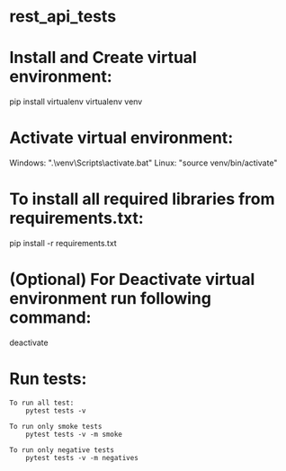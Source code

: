# rest_api_tests


# Install and Create virtual environment:
pip install virtualenv
virtualenv venv

# Activate virtual environment:
Windows: ".\venv\Scripts\activate.bat"
Linux: "source venv/bin/activate"

# To install all required libraries from requirements.txt:
pip install -r requirements.txt

# (Optional) For Deactivate virtual environment run following command:
deactivate

# Run tests:
    To run all test:
        pytest tests -v

    To run only smoke tests
        pytest tests -v -m smoke

    To run only negative tests
        pytest tests -v -m negatives
